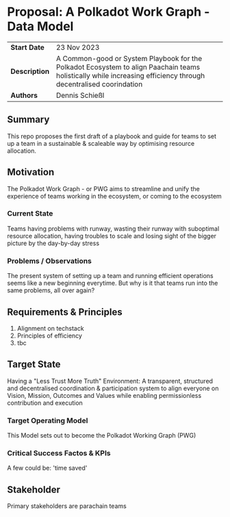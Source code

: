 # Proposal: A Polkadot Work Graph - Data Model

|                 |                                                                                             |
| --------------- | ------------------------------------------------------------------------------------------- |
| **Start Date**  | 23 Nov 2023                                                                                |
| **Description** | A Common-good or System Playbook for the Polkadot Ecosystem to align Paachain teams holistically while increasing efficiency through decentralised coorindation|
| **Authors**     | Dennis Schießl                                                                                  |


## Summary
This repo proposes the first draft of a playbook and guide for teams to set up a team in a sustainable &amp; scaleable way by optimising resource allocation. 

## Motivation
The Polkadot Work Graph - or PWG aims to streamline and unify the experience of teams working in the ecosystem, or coming to the ecosystem

### Current State 
Teams having problems with runway, wasting their runway with suboptimal resource allocation, having troubles to scale and losing sight of the bigger picture by the day-by-day stress
### Problems / Observations
The present system of setting up a team and running efficient operations seems like a new beginning everytime. But why is it that teams run into the same problems, all over again?
## Requirements & Principles
1. Alignment on techstack
2. Principles of efficiency
3. tbc
## Target State
Having a "Less Trust More Truth" Environment: A transparent, structured and decentralised coordination & participation system to align everyone on Vision, Mission, Outcomes and Values while enabling permissionless contribution and execution
### Target Operating Model
This Model sets out to become the Polkadot Working Graph (PWG) 
### Critical Success Factos & KPIs
A few could be:
'time saved'

## Stakeholder
Primary stakeholders are parachain teams
